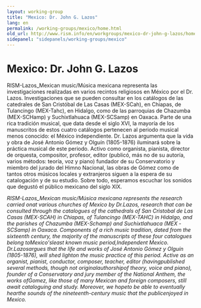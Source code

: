 ```yaml
---
layout: working-group
title: "Mexico: Dr. John G. Lazos"
lang: en
permalink: /working-groups/mexico/home.html
old_url: http://www.rism.info/en/workgroups/mexico-dr-john-g-lazos/home.html
sidepanel: "sidepanels/working-groups/mexico"
---
```


# Mexico: Dr. John G. Lazos

RISM-Lazos_Mexican music/Música mexicana representa las investigaciones realizadas en varios recintos religiosos en México por el Dr. Lazos. Investigaciones que se pueden consultar en los catálogos de las catedrales de San Cristóbal de Las Casas (MEX-SCah), en Chiapas, de Tulancingo (MEX-Tahc), en Hidalgo, como de las parroquias de Chazumba (MEX-SCHamp) y Suchixtlahuaca (MEX-SCSamp) en Oaxaca. Parte de una rica tradición musical, que data desde el siglo XVI, la mayoría de los manuscritos de estos cuatro catálogos pertenecen al periodo musical menos conocido: el México independiente. Dr. Lazos argumenta que la vida y obra de José Antonio Gómez y Olguín (1805-1876) iluminará sobre la práctica musical de este periodo. Activo como organista, pianista, director de orquesta, compositor,  profesor, editor (publicó, más no de su autoría, varios métodos: teoría, voz y piano) fundador de su Conservatorio y miembro del jurado del Himno Nacional, las obras de Gómez como de tantos otros músicos locales y extranjeros siguen a la espera de su catalogación y de su estudio. Sobre todo, esperamos escuchar los sonidos que degustó el público mexicano del siglo XIX.  

_RISM-Lazos\_Mexican music/Música mexicana represents the research carried onat various churches of Mexico by Dr.Lazos, research that can be consulted through the catalogues of the cathedrals of San Cristobal de Las Casas (MEX-SCAH) in Chiapas, of Tulancingo (MEX-TAHC) in Hidalgo, and the parishes of Chazumba (MEX-Schamp) and Suchixtlahuaca (MEX -SCSamp) in Oaxaca. Components of a rich music tradition, dated from the sixteenth century, the majority of the manuscripts of these four catalogues belong toMexico'sleast known music period,Independent Mexico. Dr.Lazosargues that the life and works of José Antonio Gómez y Olguín (1805-1876), will shed lighton the music practice of this period. Active as an organist, pianist, conductor, composer, teacher, editor (havingpublished several methods, though not originalauthorshipof theory, voice and piano), founder of a Conservatory and jury member of the National Anthem, the works ofGomez, like those of many Mexican and foreign composers, still await cataloguing and study. Moreover, we hopeto be able to eventually hearthe sounds of the nineteenth-century music that the publicenjoyed in Mexico._ 
